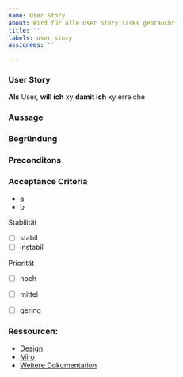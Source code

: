 ```yaml
---
name: User Story
about: Wird für alle User Story Tasks gebraucht
title: ''
labels: user story
assignees: ''

---
```


### User Story
**Als** User,
**will ich** xy **damit ich** xy erreiche

### Aussage

### Begründung

### Preconditons

### Acceptance Criteria

- a
- b

Stabilität
- [ ] stabil
- [ ] instabil

Priorität
- [ ] hoch
- [ ] mittel
- [ ] gering


### Ressourcen:

* [Design](agile-user-story.md)
* [Miro](http://www.mountaingoatsoftware.com/blog/advantages-of-the-as-a-user-i-want-user-story-template)
* [Weitere Dokumentation](http://scrumguides.org/scrum-guide.html)


